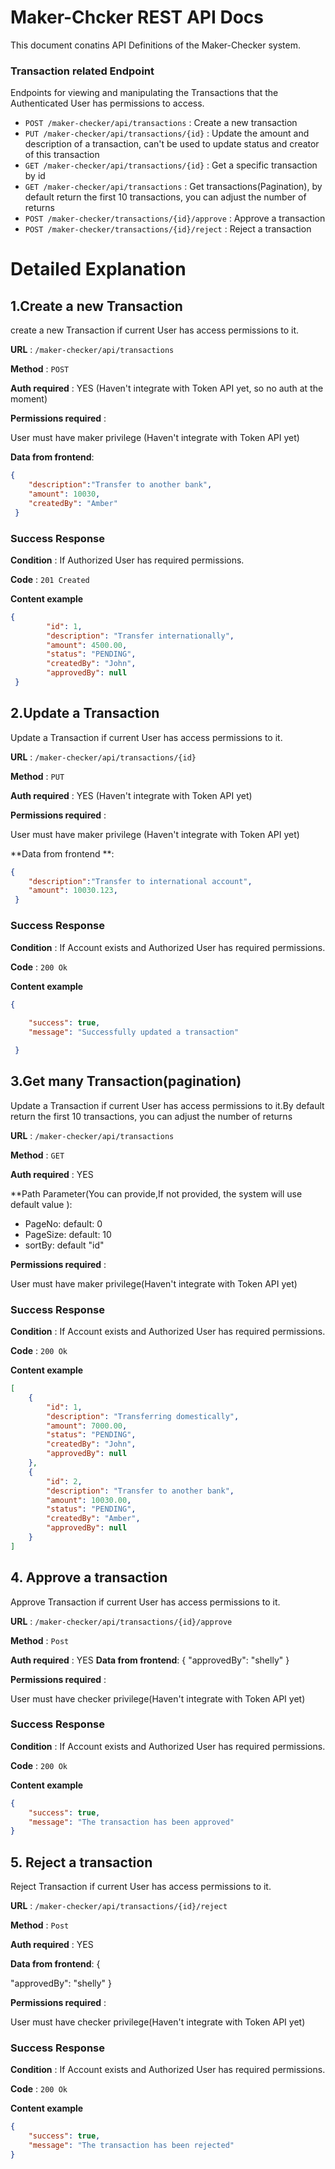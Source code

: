 # Maker-Chcker REST API Docs 

This document conatins API Definitions of the Maker-Checker system.




### Transaction related Endpoint

Endpoints for viewing and manipulating the Transactions that the Authenticated User
has permissions to access.

* `POST /maker-checker/api/transactions` : Create a new transaction
* `PUT /maker-checker/api/transactions/{id}` : Update the amount and description of a transaction, can't be used to update status and creator of this transaction
* `GET /maker-checker/api/transactions/{id}` : Get a specific transaction by id
* `GET /maker-checker/api/transactions` : Get transactions(Pagination), by default return the first 10 transactions, you can adjust the number of returns
* `POST /maker-checker/transactions/{id}/approve` : Approve a transaction
*  `POST /maker-checker/transactions/{id}/reject` : Reject a transaction


# Detailed Explanation

## 1.Create a new Transaction

create a new Transaction if current User has access permissions to it.

**URL** : `/maker-checker/api/transactions`

**Method** : `POST`

**Auth required** : YES (Haven't integrate with Token API yet, so no auth at the moment)

**Permissions required** :

User must have maker privilege (Haven't integrate with Token API yet)


**Data from frontend**: 
```json
{
    "description":"Transfer to another bank",
    "amount": 10030,
    "createdBy": "Amber"
 }
```

### Success Response

**Condition** : If Authorized User has required permissions.

**Code** : `201 Created`

**Content example**

```json
{
        "id": 1,
        "description": "Transfer internationally",
        "amount": 4500.00,
        "status": "PENDING",
        "createdBy": "John",
        "approvedBy": null
 }
```


## 2.Update a Transaction

Update a Transaction if current User has access permissions to it.

**URL** : `/maker-checker/api/transactions/{id}`

**Method** : `PUT`

**Auth required** : YES (Haven't integrate with Token API yet)

**Permissions required** :

User must have maker privilege (Haven't integrate with Token API yet)


**Data  from frontend **: 
```json
{
    "description":"Transfer to international account",
    "amount": 10030.123,
 }
```

### Success Response

**Condition** : If Account exists and Authorized User has required permissions.

**Code** : `200 Ok`

**Content example**

```json
{
        
    "success": true,
    "message": "Successfully updated a transaction"

 }
```



## 3.Get many Transaction(pagination)

Update a Transaction if current User has access permissions to it.By default return the first 10 transactions, you can adjust the number of returns

**URL** : `/maker-checker/api/transactions`

**Method** : `GET`

**Auth required** : YES

**Path Parameter(You can provide,If not provided, the system will use default value ):

* PageNo: default: 0
* PageSize: default: 10
* sortBy:   default "id"


**Permissions required** :

User must have maker privilege(Haven't integrate with Token API yet)


### Success Response

**Condition** : If Account exists and Authorized User has required permissions.

**Code** : `200 Ok`

**Content example**

```json
[
    {
        "id": 1,
        "description": "Transferring domestically",
        "amount": 7000.00,
        "status": "PENDING",
        "createdBy": "John",
        "approvedBy": null
    },
    {
        "id": 2,
        "description": "Transfer to another bank",
        "amount": 10030.00,
        "status": "PENDING",
        "createdBy": "Amber",
        "approvedBy": null
    }
]
```


## 4. Approve a transaction

Approve Transaction if current User has access permissions to it.

**URL** : `/maker-checker/api/transactions/{id}/approve`

**Method** : `Post`

**Auth required** : YES
**Data from frontend**: {
"approvedBy": "shelly"
}




**Permissions required** :

User must have checker privilege(Haven't integrate with Token API yet)


### Success Response

**Condition** : If Account exists and Authorized User has required permissions.

**Code** : `200 Ok`

**Content example**

```json
{
    "success": true,
    "message": "The transaction has been approved"
}
```



## 5. Reject a transaction

Reject Transaction if current User has access permissions to it.

**URL** : `/maker-checker/api/transactions/{id}/reject`

**Method** : `Post`

**Auth required** : YES

**Data from frontend**: {

"approvedBy": "shelly"
}


**Permissions required** :

User must have checker privilege(Haven't integrate with Token API yet)


### Success Response

**Condition** : If Account exists and Authorized User has required permissions.

**Code** : `200 Ok`

**Content example**

```json
{
    "success": true,
    "message": "The transaction has been rejected"
}
```

